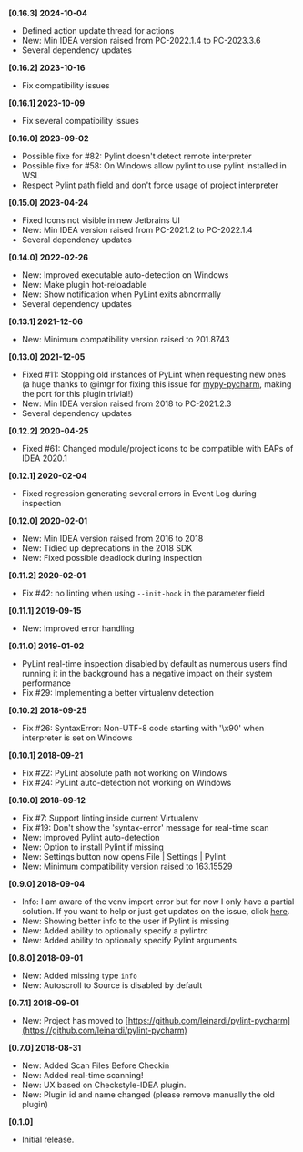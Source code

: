 **[0.16.3] 2024-10-04**

- Defined action update thread for actions
- New: Min IDEA version raised from PC-2022.1.4 to PC-2023.3.6
- Several dependency updates

**[0.16.2] 2023-10-16**

- Fix compatibility issues

**[0.16.1] 2023-10-09**

- Fix several compatibility issues

**[0.16.0] 2023-09-02**

- Possible fixe for #82: Pylint doesn't detect remote interpreter
- Possible fixe for #58: On Windows allow pylint to use pylint installed in WSL
- Respect Pylint path field and don't force usage of project interpreter

**[0.15.0] 2023-04-24**

- Fixed Icons not visible in new Jetbrains UI
- New: Min IDEA version raised from PC-2021.2 to PC-2022.1.4
- Several dependency updates

**[0.14.0] 2022-02-26**

- New: Improved executable auto-detection on Windows
- New: Make plugin hot-reloadable
- New: Show notification when PyLint exits abnormally
- Several dependency updates

**[0.13.1] 2021-12-06**

- New: Minimum compatibility version raised to 201.8743

**[0.13.0] 2021-12-05**

- Fixed #11: Stopping old instances of PyLint when requesting new ones (a huge thanks to @intgr for fixing this issue
  for [mypy-pycharm](https://github.com/leinardi/mypy-pycharm), making the port for this plugin trivial!)
- New: Min IDEA version raised from 2018 to PC-2021.2.3
- Several dependency updates

**[0.12.2] 2020-04-25**

- Fixed #61: Changed module/project icons to be compatible with EAPs of IDEA 2020.1

**[0.12.1] 2020-02-04**

- Fixed regression generating several errors in Event Log during inspection

**[0.12.0] 2020-02-01**

- New: Min IDEA version raised from 2016 to 2018
- New: Tidied up deprecations in the 2018 SDK
- New: Fixed possible deadlock during inspection

**[0.11.2] 2020-02-01**

- Fix #42: no linting when using `--init-hook` in the parameter field

**[0.11.1] 2019-09-15**

- New: Improved error handling

**[0.11.0] 2019-01-02**

- PyLint real-time inspection disabled by default as numerous users find running it in the background has a negative
  impact on their system performance
- Fix #29: Implementing a better virtualenv detection

**[0.10.2] 2018-09-25**

- Fix #26: SyntaxError: Non-UTF-8 code starting with '\x90' when interpreter is set on Windows

**[0.10.1] 2018-09-21**

- Fix #22: PyLint absolute path not working on Windows
- Fix #24: PyLint auto-detection not working on Windows

**[0.10.0] 2018-09-12**

- Fix #7: Support linting inside current Virtualenv
- Fix #19: Don't show the 'syntax-error' message for real-time scan
- New: Improved Pylint auto-detection
- New: Option to install Pylint if missing
- New: Settings button now opens File | Settings | Pylint
- New: Minimum compatibility version raised to 163.15529

**[0.9.0] 2018-09-04**

- Info: I am aware of the venv import error but for now I only have a partial solution. If you want to help or just get
  updates on the issue, click [here](https://github.com/leinardi/pylint-pycharm/issues/7).
- New: Showing better info to the user if Pylint is missing
- New: Added ability to optionally specify a pylintrc
- New: Added ability to optionally specify Pylint arguments

**[0.8.0] 2018-09-01**

- New: Added missing type `info`
- New: Autoscroll to Source is disabled by default

**[0.7.1] 2018-09-01**

- New: Project has moved to [https://github.com/leinardi/pylint-pycharm](https://github.com/leinardi/pylint-pycharm)

**[0.7.0] 2018-08-31**

- New: Added Scan Files Before Checkin
- New: Added real-time scanning!
- New: UX based on Checkstyle-IDEA plugin.
- New: Plugin id and name changed (please remove manually the old plugin)

**[0.1.0]**

- Initial release.
